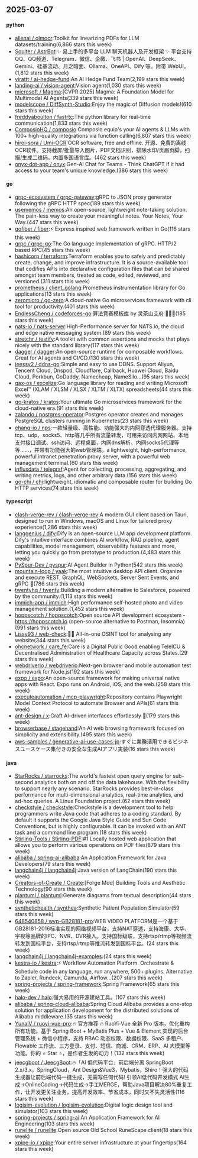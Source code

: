 ## 2025-03-07

#### python
* [allenai / olmocr](https://github.com/allenai/olmocr):Toolkit for linearizing PDFs for LLM datasets/training(6,866 stars this week)
* [Soulter / AstrBot](https://github.com/Soulter/AstrBot):✨ 易上手的多平台 LLM 聊天机器人及开发框架 ✨ 平台支持 QQ、QQ频道、Telegram、微信、企微、飞书 | OpenAI、DeepSeek、Gemini、硅基流动、月之暗面、Ollama、OneAPI、Dify 等。附带 WebUI。(1,812 stars this week)
* [virattt / ai-hedge-fund](https://github.com/virattt/ai-hedge-fund):An AI Hedge Fund Team(2,199 stars this week)
* [landing-ai / vision-agent](https://github.com/landing-ai/vision-agent):Vision agent(1,030 stars this week)
* [microsoft / Magma](https://github.com/microsoft/Magma):[CVPR 2025] Magma: A Foundation Model for Multimodal AI Agents(339 stars this week)
* [modelscope / DiffSynth-Studio](https://github.com/modelscope/DiffSynth-Studio):Enjoy the magic of Diffusion models!(610 stars this week)
* [freddyaboulton / fastrtc](https://github.com/freddyaboulton/fastrtc):The python library for real-time communication(1,833 stars this week)
* [ComposioHQ / composio](https://github.com/ComposioHQ/composio):Composio equip's your AI agents & LLMs with 100+ high-quality integrations via function calling(6,807 stars this week)
* [hiroi-sora / Umi-OCR](https://github.com/hiroi-sora/Umi-OCR):OCR software, free and offline. 开源、免费的离线OCR软件。支持截屏/批量导入图片，PDF文档识别，排除水印/页眉页脚，扫描/生成二维码。内置多国语言库。(462 stars this week)
* [onyx-dot-app / onyx](https://github.com/onyx-dot-app/onyx):Gen-AI Chat for Teams - Think ChatGPT if it had access to your team's unique knowledge.(386 stars this week)

#### go
* [grpc-ecosystem / grpc-gateway](https://github.com/grpc-ecosystem/grpc-gateway):gRPC to JSON proxy generator following the gRPC HTTP spec(189 stars this week)
* [usememos / memos](https://github.com/usememos/memos):An open-source, lightweight note-taking solution. The pain-less way to create your meaningful notes. Your Notes, Your Way.(447 stars this week)
* [gofiber / fiber](https://github.com/gofiber/fiber):⚡️ Express inspired web framework written in Go(116 stars this week)
* [grpc / grpc-go](https://github.com/grpc/grpc-go):The Go language implementation of gRPC. HTTP/2 based RPC(45 stars this week)
* [hashicorp / terraform](https://github.com/hashicorp/terraform):Terraform enables you to safely and predictably create, change, and improve infrastructure. It is a source-available tool that codifies APIs into declarative configuration files that can be shared amongst team members, treated as code, edited, reviewed, and versioned.(311 stars this week)
* [prometheus / client_golang](https://github.com/prometheus/client_golang):Prometheus instrumentation library for Go applications(13 stars this week)
* [zeromicro / go-zero](https://github.com/zeromicro/go-zero):A cloud-native Go microservices framework with cli tool for productivity.(401 stars this week)
* [EndlessCheng / codeforces-go](https://github.com/EndlessCheng/codeforces-go):算法竞赛模板库 by 灵茶山艾府 💭💡🎈(185 stars this week)
* [nats-io / nats-server](https://github.com/nats-io/nats-server):High-Performance server for NATS.io, the cloud and edge native messaging system.(89 stars this week)
* [stretchr / testify](https://github.com/stretchr/testify):A toolkit with common assertions and mocks that plays nicely with the standard library(117 stars this week)
* [dagger / dagger](https://github.com/dagger/dagger):An open-source runtime for composable workflows. Great for AI agents and CI/CD.(130 stars this week)
* [jeessy2 / ddns-go](https://github.com/jeessy2/ddns-go):Simple and easy to use DDNS. Support Aliyun, Tencent Cloud, Dnspod, Cloudflare, Callback, Huawei Cloud, Baidu Cloud, Porkbun, GoDaddy, Namecheap, NameSilo...(95 stars this week)
* [qax-os / excelize](https://github.com/qax-os/excelize):Go language library for reading and writing Microsoft Excel™ (XLAM / XLSM / XLSX / XLTM / XLTX) spreadsheets(44 stars this week)
* [go-kratos / kratos](https://github.com/go-kratos/kratos):Your ultimate Go microservices framework for the cloud-native era.(91 stars this week)
* [zalando / postgres-operator](https://github.com/zalando/postgres-operator):Postgres operator creates and manages PostgreSQL clusters running in Kubernetes(23 stars this week)
* [ehang-io / nps](https://github.com/ehang-io/nps):一款轻量级、高性能、功能强大的内网穿透代理服务器。支持tcp、udp、socks5、http等几乎所有流量转发，可用来访问内网网站、本地支付接口调试、ssh访问、远程桌面，内网dns解析、内网socks5代理等等……，并带有功能强大的web管理端。a lightweight, high-performance, powerful intranet penetration proxy server, with a powerful web management terminal.(60 stars this week)
* [influxdata / telegraf](https://github.com/influxdata/telegraf):Agent for collecting, processing, aggregating, and writing metrics, logs, and other arbitrary data.(156 stars this week)
* [go-chi / chi](https://github.com/go-chi/chi):lightweight, idiomatic and composable router for building Go HTTP services(74 stars this week)

#### typescript
* [clash-verge-rev / clash-verge-rev](https://github.com/clash-verge-rev/clash-verge-rev):A modern GUI client based on Tauri, designed to run in Windows, macOS and Linux for tailored proxy experience(1,286 stars this week)
* [langgenius / dify](https://github.com/langgenius/dify):Dify is an open-source LLM app development platform. Dify's intuitive interface combines AI workflow, RAG pipeline, agent capabilities, model management, observability features and more, letting you quickly go from prototype to production.(4,483 stars this week)
* [PySpur-Dev / pyspur](https://github.com/PySpur-Dev/pyspur):AI Agent Builder in Python(542 stars this week)
* [mountain-loop / yaak](https://github.com/mountain-loop/yaak):The most intuitive desktop API client. Organize and execute REST, GraphQL, WebSockets, Server Sent Events, and gRPC 🦬(786 stars this week)
* [twentyhq / twenty](https://github.com/twentyhq/twenty):Building a modern alternative to Salesforce, powered by the community.(1,113 stars this week)
* [immich-app / immich](https://github.com/immich-app/immich):High performance self-hosted photo and video management solution.(1,452 stars this week)
* [hoppscotch / hoppscotch](https://github.com/hoppscotch/hoppscotch):Open source API development ecosystem - https://hoppscotch.io (open-source alternative to Postman, Insomnia)(991 stars this week)
* [Lissy93 / web-check](https://github.com/Lissy93/web-check):🕵️‍♂️ All-in-one OSINT tool for analysing any website(344 stars this week)
* [ohcnetwork / care_fe](https://github.com/ohcnetwork/care_fe):Care is a Digital Public Good enabling TeleICU & Decentralised Administration of Healthcare Capacity across States.(29 stars this week)
* [webdriverio / webdriverio](https://github.com/webdriverio/webdriverio):Next-gen browser and mobile automation test framework for Node.js(192 stars this week)
* [expo / expo](https://github.com/expo/expo):An open-source framework for making universal native apps with React. Expo runs on Android, iOS, and the web.(258 stars this week)
* [executeautomation / mcp-playwright](https://github.com/executeautomation/mcp-playwright):Repository contains Playwright Model Context Protocol to automate Browser and APIs(61 stars this week)
* [ant-design / x](https://github.com/ant-design/x):Craft AI-driven interfaces effortlessly 🤖(179 stars this week)
* [browserbase / stagehand](https://github.com/browserbase/stagehand):An AI web browsing framework focused on simplicity and extensibility.(495 stars this week)
* [aws-samples / generative-ai-use-cases-jp](https://github.com/aws-samples/generative-ai-use-cases-jp):すぐに業務活用できるビジネスユースケース集付きの安全な生成AIアプリ実装(16 stars this week)

#### java
* [StarRocks / starrocks](https://github.com/StarRocks/starrocks):The world's fastest open query engine for sub-second analytics both on and off the data lakehouse. With the flexibility to support nearly any scenario, StarRocks provides best-in-class performance for multi-dimensional analytics, real-time analytics, and ad-hoc queries. A Linux Foundation project.(62 stars this week)
* [checkstyle / checkstyle](https://github.com/checkstyle/checkstyle):Checkstyle is a development tool to help programmers write Java code that adheres to a coding standard. By default it supports the Google Java Style Guide and Sun Code Conventions, but is highly configurable. It can be invoked with an ANT task and a command line program.(18 stars this week)
* [Stirling-Tools / Stirling-PDF](https://github.com/Stirling-Tools/Stirling-PDF):#1 Locally hosted web application that allows you to perform various operations on PDF files(879 stars this week)
* [alibaba / spring-ai-alibaba](https://github.com/alibaba/spring-ai-alibaba):An Application Framework for Java Developers(79 stars this week)
* [langchain4j / langchain4j](https://github.com/langchain4j/langchain4j):Java version of LangChain(190 stars this week)
* [Creators-of-Create / Create](https://github.com/Creators-of-Create/Create):[Forge Mod] Building Tools and Aesthetic Technology(90 stars this week)
* [plantuml / plantuml](https://github.com/plantuml/plantuml):Generate diagrams from textual description(44 stars this week)
* [synthetichealth / synthea](https://github.com/synthetichealth/synthea):Synthetic Patient Population Simulator(59 stars this week)
* [648540858 / wvp-GB28181-pro](https://github.com/648540858/wvp-GB28181-pro):WEB VIDEO PLATFORM是一个基于GB28181-2016标准实现的网络视频平台，支持NAT穿透，支持海康、大华、宇视等品牌的IPC、NVR、DVR接入。支持国标级联，支持rtsp/rtmp等视频流转发到国标平台，支持rtsp/rtmp等推流转发到国标平台。(24 stars this week)
* [langchain4j / langchain4j-examples](https://github.com/langchain4j/langchain4j-examples):(24 stars this week)
* [kestra-io / kestra](https://github.com/kestra-io/kestra):⚡ Workflow Automation Platform. Orchestrate & Schedule code in any language, run anywhere, 500+ plugins. Alternative to Zapier, Rundeck, Camunda, Airflow...(207 stars this week)
* [spring-projects / spring-framework](https://github.com/spring-projects/spring-framework):Spring Framework(65 stars this week)
* [halo-dev / halo](https://github.com/halo-dev/halo):强大易用的开源建站工具。(107 stars this week)
* [alibaba / spring-cloud-alibaba](https://github.com/alibaba/spring-cloud-alibaba):Spring Cloud Alibaba provides a one-stop solution for application development for the distributed solutions of Alibaba middleware.(35 stars this week)
* [YunaiV / ruoyi-vue-pro](https://github.com/YunaiV/ruoyi-vue-pro):🔥 官方推荐 🔥 RuoYi-Vue 全新 Pro 版本，优化重构所有功能。基于 Spring Boot + MyBatis Plus + Vue & Element 实现的后台管理系统 + 微信小程序，支持 RBAC 动态权限、数据权限、SaaS 多租户、Flowable 工作流、三方登录、支付、短信、商城、CRM、ERP、AI 大模型等功能。你的 ⭐️ Star ⭐️，是作者生发的动力！(132 stars this week)
* [jeecgboot / JeecgBoot](https://github.com/jeecgboot/JeecgBoot):🔥「AI 低代码平台」前后端分离 SpringBoot 2.x/3.x，SpringCloud，Ant Design&Vue3，Mybatis，Shiro！强大的代码生成器让前后端代码一键生成，无需写任何代码! 引领AI低代码开发模式 AI生成->OnlineCoding->代码生成->手工MERGE，帮助Java项目解决80%重复工作，让开发更关注业务，提高开发效率、节省成本，同时又不失灵活性(116 stars this week)
* [logisim-evolution / logisim-evolution](https://github.com/logisim-evolution/logisim-evolution):Digital logic design tool and simulator(103 stars this week)
* [spring-projects / spring-ai](https://github.com/spring-projects/spring-ai):An Application Framework for AI Engineering(103 stars this week)
* [runelite / runelite](https://github.com/runelite/runelite):Open source Old School RuneScape client(18 stars this week)
* [xpipe-io / xpipe](https://github.com/xpipe-io/xpipe):Your entire server infrastructure at your fingertips(164 stars this week)

